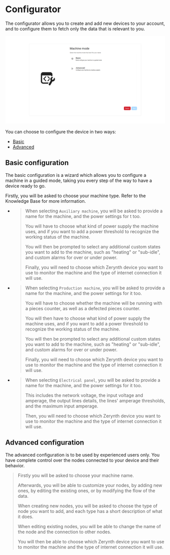 # Configurator

The configurator allows you to create and add new devices to your account, and to configure them to fetch only the data 
that is relevant to you.

![configurator_image]

You can choose to configure the device in two ways:
- [Basic](#basic-configuration)
- [Advanced](#advanced-configuration)

## Basic configuration

The basic configuration is a wizard which allows you to configure a machine in a guided mode, taking you every step of the way to have a device ready to go.

Firstly, you will be asked to choose your machine type.
Refer to the Knowledge Base for more information.
- >When selecting `Auxiliary machine`, you will be asked to provide a name for the machine, and the power settings for t too.
	>
	>You will have to choose what kind of power supply the machine uses, and if you want to add a power threshold	to recognize the working status of the machine.
	>
	>You will then be prompted to select any additional custom states you want to add to the machine, such as "heating"	or "sub-idle", and custom alarms for over or under power.
	>
	>Finally, you will need to choose which Zerynth device you want to use to monitor the machine and the type of	internet connection it will use.

- >When selecting `Production machine`, you will be asked to provide a name for the machine, and the power settings for it too.
  >
  >You will have to choose whether the machine will be running with a pieces counter, as well as a defected pieces counter.
	>
	> You will then have to choose what kind of power supply the machine uses, and if you want to add a power threshold to recognize the working status of the machine.
  >
  >You will then be prompted to select any additional custom states you want to add to the machine, such as "heating" or "sub-idle", and custom alarms for over or under power.
  >
  >Finally, you will need to choose which Zerynth device you want to use to monitor the machine and the type of internet connection it will use.

- >When selecting `Electrical panel`, you will be asked to provide a name for the machine, and the power settings for it too.
  >
  >This includes the network voltage, the input voltage and amperage, the output lines details, the lines' amperage thresholds, and the maximum input amperage.
  >
  >Then, you will need to choose which Zerynth device you want to use to monitor the machine and the type of
  internet connection it will use.

## Advanced configuration

The advanced configuration is to be used by experienced users only. You have complete control over the nodes connected to your device and their behavior.

> Firstly you will be asked to choose your machine name.
>
> Afterwards, you will be able to customize your nodes, by adding new ones, by editing the existing ones, or by modifying the flow of the data.
>
> When creating new nodes, you will be asked to choose the type of node you want to add, and each type has a short description of what it does.
>
> When editing existing nodes, you will be able to change the name of the node and the connection to other nodes.
>
> You will then be able to choose which Zerynth device you want to use to monitor the machine and the type of internet connection it will use.

[//]: #               (Images)
[configurator_image]: ../../img/Configurator/Configurator.png
